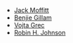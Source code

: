  - [Jack Moffitt](http://metajack.im/)
 - [Benjie Gillam](http://www.benjiegillam.com/)
 - [Vojta Grec](http://www.easysoftware.cz/)
 - [Robin H. Johnson](http://www.orbis-terrarum.net/)
